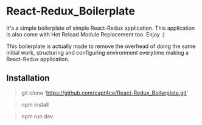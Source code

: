 
# React-Redux_Boilerplate
It's a simple boilerplate of simple React-Redux application. This application is also come with Hot Reload Module Replacement too. Enjoy :)

This boilerplate is actually made to remove the overhead of doing the same initial work, structuring and configuring environment everytime making a React-Redux application.


## Installation
> git clone 'https://github.com/capt4ce/React-Redux_Boilerplate.git'

> npm install

> npm run dev
